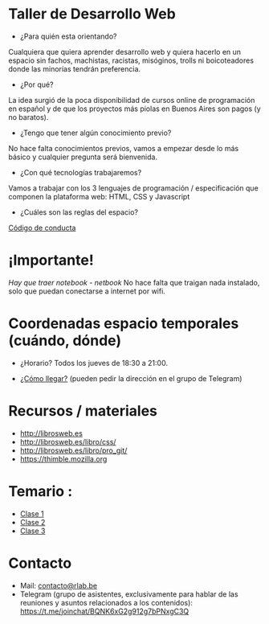 # Taller de Desarrollo Web

- ¿Para quién esta orientando? 

Cualquiera que quiera aprender desarrollo web y quiera hacerlo en un espacio sin fachos, machistas, racistas, misóginos, trolls ni boicoteadores donde las minorías tendrán preferencia.
 
- ¿Por qué?

La idea surgió de la poca disponibilidad de cursos online de programación en español y de que los proyectos más piolas en Buenos Aires son pagos (y no baratos).

- ¿Tengo que tener algún conocimiento previo?

No hace falta conocimientos previos, vamos a empezar desde lo más básico y cualquier pregunta será bienvenida. 

- ¿Con qué tecnologías trabajaremos?

Vamos a trabajar con los 3 lenguajes de programación / especificación que componen la plataforma web: HTML, CSS y Javascript 

- ¿Cuáles son las reglas del espacio?

[Código de conducta](https://wiki.rlab.be/doku.php?id=codigo-de-conducta)

# ¡Importante!

*Hay que traer notebook - netbook* No hace falta que traigan nada instalado, solo que puedan conectarse a internet por wifi.

# Coordenadas espacio temporales (cuándo, dónde)

- ¿Horario? Todos los jueves de 18:30 a 21:00.

- [¿Cómo llegar?](https://wiki.rlab.be/doku.php?id=como-llegar) (pueden pedir la dirección en el grupo de Telegram)

# Recursos / materiales

- http://librosweb.es
- http://librosweb.es/libro/css/
- http://librosweb.es/libro/pro_git/
- https://thimble.mozilla.org

# Temario : 

- [Clase 1](clases/01.md)
- [Clase 2](clases/02.md)
- [Clase 3](clases/03.md)

# Contacto

* Mail: contacto@rlab.be
* Telegram (grupo de asistentes, exclusivamente para hablar de las reuniones y asuntos relacionados a los contenidos): https://t.me/joinchat/BQNK6xG2g912g7bPNxgC3Q
